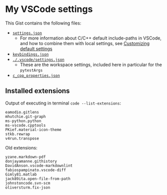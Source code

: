 # My VSCode settings

This Gist contains the following files:

- [`settings.json`](https://gist.github.com/jakelevi1996/f57c1e5491aa478bcf1c76db74042653#file-settings-json)
    - For more information about C/C++ default include-paths in VSCode, and how to combine them with local settings, see [Customizing default settings](https://code.visualstudio.com/docs/cpp/customize-default-settings-cpp)
- [`keybindings.json`](https://gist.github.com/jakelevi1996/f57c1e5491aa478bcf1c76db74042653#file-keybindings-json)
- [`./.vscode/settings.json`](https://gist.github.com/jakelevi1996/f57c1e5491aa478bcf1c76db74042653#file-local_settings-json)
    - These are the workspace settings, included here in particular for the `pytestArgs`
- [`c_cpp_properties.json`](https://gist.github.com/jakelevi1996/f57c1e5491aa478bcf1c76db74042653#file-c_cpp_properties-json)

## Installed extensions

Output of executing in terminal `code --list-extensions`:

```
eamodio.gitlens
mhutchie.git-graph
ms-python.python
ms-vscode.cpptools
PKief.material-icon-theme
stkb.rewrap
v4run.transpose
```

Old extensions:

```
yzane.markdown-pdf
donjayamanne.githistory
DavidAnson.vscode-markdownlint
fabiospampinato.vscode-diff  
Gimly81.matlab
jack89ita.open-file-from-path
johnstoncode.svn-scm
oliversturm.fix-json
```
